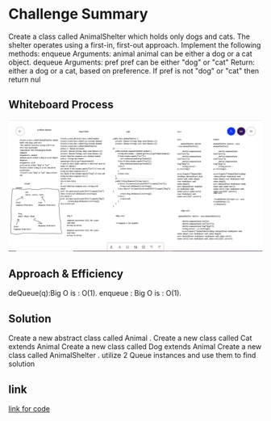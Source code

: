 # Challenge Summary
Create a class called AnimalShelter which holds only dogs and cats.
The shelter operates using a first-in, first-out approach.
Implement the following methods:
enqueue
Arguments: animal
animal can be either a dog or a cat object.
dequeue
Arguments: pref
pref can be either "dog" or "cat"
Return: either a dog or a cat, based on preference.
If pref is not "dog" or "cat" then return nul

## Whiteboard Process
![](challeng-12.png) 

## Approach & Efficiency
deQueue(q):Big O is : O(1).
enqueue : Big O is : O(1).


## Solution
Create a new abstract class called Animal .
Create a new class called Cat extends Animal
Create a new class called Dog extends Animal
Create a new class called AnimalShelter .
utilize 2  Queue instances 
and use them to find solution

## link
[link for code](https://github.com/Maiada-Ibrahim/data-structures-and-algorithms-401/tree/main/challenges/challenge-10)